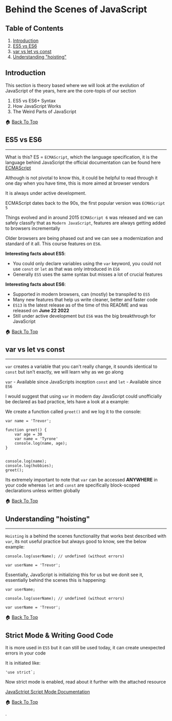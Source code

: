 # Behind the Scenes of JavaScript

## Table of Contents

1. [Introduction](#introduction)
2. [ES5 vs ES6](#es5-vs-es6)
3. [var vs let vs const](#var-vs-let-vs-const)
4. [Understanding "hoisting"](#understanding-hoisting)

## Introduction

This section is theory based where we will look at the evolution of JavaScript of the years, here are the core-topis of our section

1. ES5 vs ES6+ Syntax
2. How JavaScript Works
3. The Weird Parts of JavaScript

🏠 [Back To Top](#behind-the-scenes-of-javascript)

## ES5 vs ES6

<hr>

What is this? ES = `ECMAScript`, which the language specification, it is the language behind JavaScript the official documentation can be found here [ECMAScript](https://www.ecma-international.org/publications-and-standards/standards/ecma-262/)

Although is not pivotal to know this, it could be helpful to read through it one day when you have time, this is more aimed at browser vendors

It is always under active development.

ECMAScript dates back to the 90s, the first popular version was `ECMAScript 5`

Things evolved and in around 2015 `ECMAScript 6` was released and we can safely classify that as `Modern JavaScript`, features are always getting added to browsers incrementally

Older browsers are being phased out and we can see a modernization and standard of it all. This course features on `ES6`.

**Interesting facts about ES5**:

-   You could only declare variables using the `var` keyword, you could not use `const` or `let` as that was only introduced in `ES6`
-   Generally `ES5` uses the same syntax but misses a lot of crucial features

**Interesting facts about ES6**:

-   Supported in modern browsers, can (mostly) be transpiled to `ES5`
-   Many new features that help us write cleaner, better and faster code
-   `ES13` is the latest release as of the time of this README and was released on **June 22 2022**
-   Still under active development but `ES6` was the big breakthrough for JavaScript

🏠 [Back To Top](#behind-the-scenes-of-javascript)

## var vs let vs const

<hr>

`var` creates a variable that you can't really change, it sounds identical to `const` but isn't exactly, we will learn why as we go along

`var` - Available since JavaScripts inception
`const` and `let` - Available since `ES6`

I would suggest that using `var` in modern day JavaScript could unofficially be declared as bad practice, lets have a look at a example:

We create a function called `greet()` and we log it to the console:

```
var name = 'Trevor';

function greet() {
    var age = 30
    var name = 'Tyrone'
    console.log(name, age);
}


console.log(name);
console.log(hobbies);
greet();
```

Its extremely important to note that `var` can be accessed **ANYWHERE** in your code whereas `let` and `const` are specifically block-scoped declarations unless written globally

🏠 [Back To Top](#behind-the-scenes-of-javascript)

## Understanding "hoisting"

<hr>

`Hoisting` is a behind the scenes functionality that works best described with `var`, its not useful practice but always good to know, see the below example:

```
console.log(userName); // undefined (without errors)

var userName = 'Trevor';
```

Essentially, JavaScript is initializing this for us but we donit see it, essentially behind the scenes this is happening:

```
var userName;

console.log(userName); // undefined (without errors)

var userName = 'Trevor';
```

🏠 [Back To Top](#behind-the-scenes-of-javascript)

## Strict Mode & Writing Good Code

It is more used in `ES5` but it can still be used today, it can create unexpected errors in your code

It is initiated like:

```
'use strict`;
```

Now strict mode is enabled, read about it further with the attached resource

[JavaSctript Script Mode Documentation](https://developer.mozilla.org/en-US/docs/Web/JavaScript/Reference/Strict_mode#changes_in_strict_mode)

🏠 [Back To Top](#behind-the-scenes-of-javascript)

.
